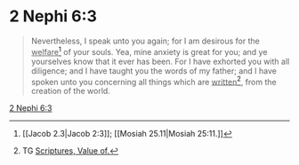# 2 Nephi 6:3

> Nevertheless, I speak unto you again; for I am desirous for the <u>welfare</u>[^a] of your souls. Yea, mine anxiety is great for you; and ye yourselves know that it ever has been. For I have exhorted you with all diligence; and I have taught you the words of my father; and I have spoken unto you concerning all things which are <u>written</u>[^b], from the creation of the world.

[2 Nephi 6:3](https://www.churchofjesuschrist.org/study/scriptures/bofm/2-ne/6?lang=eng&id=p3#p3)


[^a]: [[Jacob 2.3|Jacob 2:3]]; [[Mosiah 25.11|Mosiah 25:11.]]
[^b]: TG [Scriptures, Value of.](https://www.churchofjesuschrist.org/study/scriptures/tg/scriptures-value-of?lang=eng)
